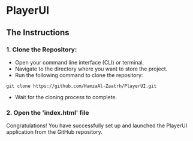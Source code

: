 # PlayerUI

## The Instructions

### 1. Clone the Repository:

- Open your command line interface (CLI) or terminal.
- Navigate to the directory where you want to store the project.
- Run the following command to clone the repository:

```
git clone https://github.com/HamzaAl-Zaatrh/PlayerUI.git
```

- Wait for the cloning process to complete.

### 2. Open the 'index.html' file

Congratulations! You have successfully set up and launched the PlayerUI application from the GitHub repository.

